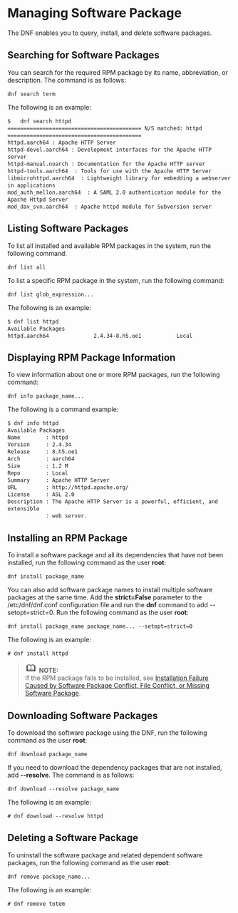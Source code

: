 # Managing Software Package<a name="EN-US_TOPIC_0229622707"></a>

The DNF enables you to query, install, and delete software packages.

## Searching for Software Packages<a name="en-us_topic_0151920885_s46a04fab4c23483fae17879a8e41e065"></a>

You can search for the required RPM package by its name, abbreviation, or description. The command is as follows:

```
dnf search term
```

The following is an example:

```
$   dnf search httpd
========================================== N/S matched: httpd ==========================================
httpd.aarch64 : Apache HTTP Server
httpd-devel.aarch64 : Development interfaces for the Apache HTTP server
httpd-manual.noarch : Documentation for the Apache HTTP server
httpd-tools.aarch64  : Tools for use with the Apache HTTP Server
libmicrohttpd.aarch64  : Lightweight library for embedding a webserver in applications
mod_auth_mellon.aarch64  : A SAML 2.0 authentication module for the Apache Httpd Server
mod_dav_svn.aarch64  : Apache httpd module for Subversion server
```

## Listing Software Packages<a name="en-us_topic_0151920885_s7d3d259d897442d48923201cefd38681"></a>

To list all installed and available RPM packages in the system, run the following command:

```
dnf list all
```

To list a specific RPM package in the system, run the following command:

```
dnf list glob_expression...
```

The following is an example:

```
$ dnf list httpd
Available Packages
httpd.aarch64              2.4.34-8.h5.oe1           Local
```

## Displaying RPM Package Information<a name="en-us_topic_0151920885_sa3608ad5110a4227aec8c51533a2501d"></a>

To view information about one or more RPM packages, run the following command:

```
dnf info package_name...
```

The following is a command example:

```
$ dnf info httpd
Available Packages
Name        : httpd
Version     : 2.4.34
Release     : 8.h5.oe1
Arch        : aarch64 
Size        : 1.2 M
Repo        : Local
Summary     : Apache HTTP Server
URL         : http://httpd.apache.org/
License     : ASL 2.0
Description : The Apache HTTP Server is a powerful, efficient, and extensible
            : web server.
```

## Installing an RPM Package<a name="en-us_topic_0151920885_scd8c0a169c5a44c4b34089ed169e0b6d"></a>

To install a software package and all its dependencies that have not been installed, run the following command as the user  **root**:

```
dnf install package_name
```

You can also add software package names to install multiple software packages at the same time. Add the  **strict=False**  parameter to the /etc/dnf/dnf.conf configuration file and run the  **dnf**  command to add --setopt=strict=0. Run the following command as the user  **root**:

```
dnf install package_name package_name... --setopt=strict=0
```

The following is an example:

```
# dnf install httpd
```

>![](public_sys-resources/icon-note.gif) **NOTE:**   
>If the RPM package fails to be installed, see  [Installation Failure Caused by Software Package Conflict, File Conflict, or Missing Software Package](installation-failure-caused-by-software-package-conflict-file-conflict-or-missing-software-package.md).  

## Downloading Software Packages<a name="en-us_topic_0151920885_s0639a9b8fd9542feaffd406ebc481d75"></a>

To download the software package using the DNF, run the following command as the user  **root**:

```
dnf download package_name
```

If you need to download the dependency packages that are not installed, add  **--resolve**. The command is as follows:

```
dnf download --resolve package_name
```

The following is an example:

```
# dnf download --resolve httpd
```

## Deleting a Software Package<a name="en-us_topic_0151920885_s871972d10c9b4632b8db0cf35bd6a3f4"></a>

To uninstall the software package and related dependent software packages, run the following command as the user  **root**:

```
dnf remove package_name...
```

The following is an example:

```
# dnf remove totem
```

